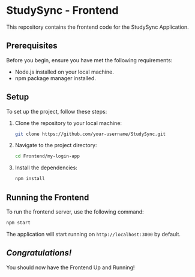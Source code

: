 
# StudySync - Frontend

This repository contains the frontend code for the StudySync Application.

## Prerequisites

Before you begin, ensure you have met the following requirements:

- Node.js installed on your local machine.
- npm package manager installed.

## Setup

To set up the project, follow these steps:

1. Clone the repository to your local machine:

   ```bash
   git clone https://github.com/your-username/StudySync.git
   ```

2. Navigate to the project directory:

   ```bash
   cd Frontend/my-login-app
   ```

3. Install the dependencies:

   ```bash
   npm install
   ```


## Running the Frontend

To run the frontend server, use the following command:

```bash
npm start
```

The application will start running on `http://localhost:3000` by default.

## *Congratulations!* 

You should now have the Frontend Up and Running!
